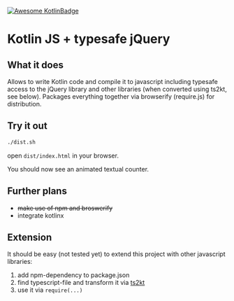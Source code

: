 [![Awesome KotlinBadge](https://kotlin.link/awesome-kotlin.svg)](https://github.com/KotlinBy/awesome-kotlin)

# Kotlin JS + typesafe jQuery

## What it does

Allows to write Kotlin code and compile it to javascript including typesafe access to the jQuery library and other libraries (when converted using ts2kt, see below).
Packages everything together via browserify (require.js) for distribution.

## Try it out

```bash
./dist.sh
```

open `dist/index.html` in your browser.

You should now see an animated textual counter.

## Further plans

* ~~make use of npm and broswerify~~
* integrate kotlinx

## Extension

It should be easy (not tested yet) to extend this project with other javascript libraries:

1. add npm-dependency to package.json
1. find typescript-file and transform it via [ts2kt](https://github.com/Kotlin/ts2kt) 
1. use it via ```require(...)```
